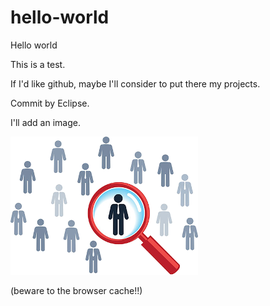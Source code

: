 # hello-world

Hello world

This is a test.

If I'd like github, maybe I'll consider to put there my projects.

Commit by Eclipse.

I'll add an image.

![image](resources/fpgb.png)

(beware to the browser cache!!)
